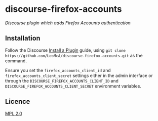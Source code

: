 # discourse-firefox-accounts
*Discourse plugin which adds Firefox Accounts authentication*

## Installation

Follow the Discourse [Install a Plugin](https://meta.discourse.org/t/install-a-plugin/19157) guide, using `git clone https://github.com/LeoMcA/discourse-firefox-accounts.git` as the command.

Ensure you set the `firefox_accounts_client_id` and `firefox_accounts_client_secret` settings either in the admin interface or through the `DISCOURSE_FIREFOX_ACCOUNTS_CLIENT_ID` and `DISCOURSE_FIREFOX_ACCOUNTS_CLIENT_SECRET` environment variables.

## Licence

[MPL 2.0](https://www.mozilla.org/MPL/2.0/)
